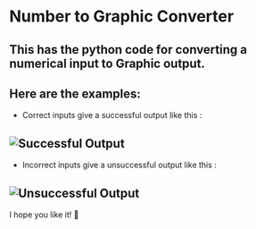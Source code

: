 # Number to Graphic Converter

This has the python code for converting a numerical input to Graphic output.
---

Here are the examples:
---

- Correct inputs give a successful output like this :

![Successful Output](https://github.com/aaravchandra02/numbers/blob/master/Images/1.png)
---

- Incorrect inputs give a unsuccessful output like this :

![Unsuccessful Output](https://github.com/aaravchandra02/numbers/blob/master/Images/2.png)
---

I hope you like it! :slightly_smiling_face:
